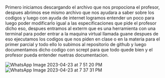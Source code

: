 Primero iniciamos descargando el archivo que nos propociona el profesor, despues abrimos ese mismo archivo que nos ayudara a saber sobre los codigos y luego con ayuda de internet logramos entender un poco para luego poder modificarlo igual a las especificaciones que pide el profesor dicho eso, despues entramos al exterm que es una herramienta con una terminal para poder entrar a la maquina virtual llamada guane despues de eso ejecutamos los codigos que nos piden en clase o en la materia para el primer parcial y todo ello lo subimos al repositorio de github y luego documentamos dicho codigo con scrept para que todo quede bien y el profesor pueda entender nuetras documentacion.


![WhatsApp Image 2023-04-23 at 7 51 20 PM](https://user-images.githubusercontent.com/46767951/233877773-1c34f865-9026-4da0-80fa-500572a038e2.jpeg)
![WhatsApp Image 2023-04-23 at 7 37 31 PM](https://user-images.githubusercontent.com/46767951/233877779-4bfbceac-4b5d-4709-9e61-6fa487f2ff16.jpeg)
